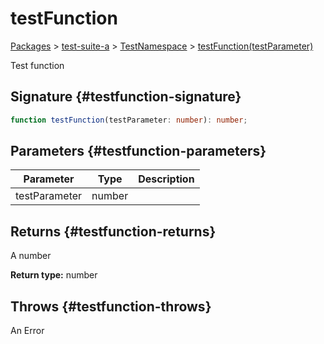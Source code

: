 # testFunction

[Packages](/) \> [test-suite-a](/test-suite-a/) \> [TestNamespace](/test-suite-a/testnamespace-namespace/) \> [testFunction(testParameter)](/test-suite-a/testnamespace-namespace/testfunction-function)

Test function

## Signature {#testfunction-signature}

```typescript
function testFunction(testParameter: number): number;
```

## Parameters {#testfunction-parameters}

| Parameter | Type | Description |
| - | - | - |
| testParameter | number |  |

## Returns {#testfunction-returns}

A number

**Return type:** number

## Throws {#testfunction-throws}

An Error
